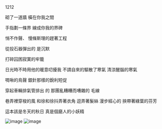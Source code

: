 1212

砌了一道牆
橫在你我之間

手指劃一條界
線成你我的界碑

悄不作聲、
慢條斯理的趕著工程

從投石器彈出的
是沉默

打碎囚困寂寞的牢籠

日光時不時用他的暖意叨擾我
不請自來的驅散了寒氣
清涼醒腦的寒氣

啁啾的鳥聲
銀針那樣的銳利短促

穿起車輛排氣管排出
的
那團亂糟糟而嘈雜的
毛線

巷弄裡穿梭的風
和徐和徐抖弄著衣角
逗弄著髮絲
漫步經心的
挾帶著綠葉的芬芳

這本該是冬天的秋日
真是個磨人的小妖精

![image](https://github.com/user-attachments/assets/a9438163-ec9a-4153-8dd1-c2a3093105f6)
![image](https://github.com/user-attachments/assets/a1481e2c-3214-4901-a36d-58f13a74a197)
